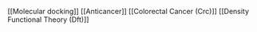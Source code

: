 [[Molecular docking]]
[[Anticancer]]
[[Colorectal Cancer (Crc)]]
[[Density Functional Theory (Dft)]]
